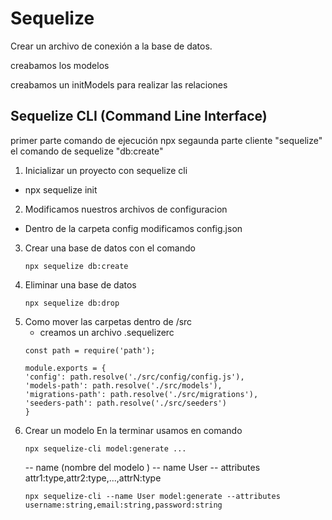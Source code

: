 # Sequelize

Crear un archivo de conexión a la base de datos. 

creabamos los modelos 

creabamos un initModels para realizar las relaciones 


## Sequelize CLI (Command Line Interface)

primer parte comando de ejecución npx
segaunda parte cliente "sequelize"
el comando de sequelize "db:create"


1. Inicializar un proyecto con sequelize cli 
 - npx sequelize init 

2. Modificamos nuestros archivos de configuracion
 - Dentro de la carpeta config modificamos config.json 

3. Crear una base de datos con el comando 
    ```
    npx sequelize db:create
    ```
4. Eliminar una base de datos 
    ```
    npx sequelize db:drop
    ```
5. Como mover las carpetas dentro de /src 
    - creamos un archivo .sequelizerc
    ```
    const path = require('path');

    module.exports = {
    'config': path.resolve('./src/config/config.js'),
    'models-path': path.resolve('./src/models'),
    'migrations-path': path.resolve('./src/migrations'),
    'seeders-path': path.resolve('./src/seeders')
    }
    ``` 
6. Crear un modelo
    En la terminar usamos en comando 
    ```
    npx sequelize-cli model:generate ...
    ```
    -- name (nombre del modelo )
    -- name User
    -- attributes attr1:type,attr2:type,...,attrN:type
    ```shell
    npx sequelize-cli --name User model:generate --attributes username:string,email:string,password:string
    ```

